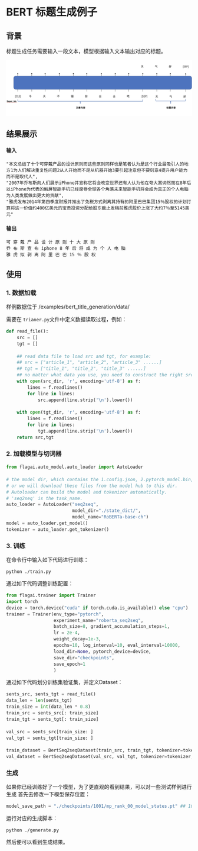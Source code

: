 # BERT 标题生成例子

## 背景
标题生成任务需要输入一段文本，模型根据输入文本输出对应的标题。

![](./img/bert_title_generation_model.png)

## 结果展示

#### 输入
```
"本文总结了十个可穿戴产品的设计原则而这些原则同样也是笔者认为是这个行业最吸引人的地方1为人们解决重复性问题2从人开始而不是从机器开始3要引起注意但不要刻意4提升用户能力而不是取代人",
"2007年乔布斯向人们展示iPhone并宣称它将会改变世界还有人认为他在夸大其词然而在8年后以iPhone为代表的触屏智能手机已经席卷全球各个角落未来智能手机将会成为真正的个人电脑为人类发展做出更大的贡献",
"雅虎发布2014年第四季度财报并推出了免税方式剥离其持有的阿里巴巴集团15％股权的计划打算将这一价值约400亿美元的宝贵投资分配给股东截止发稿前雅虎股价上涨了大约7％至5145美元"
```
#### 输出
```
可 穿 戴 产 品 设 计 原 则 十 大 原 则
乔 布 斯 宣 布 iphone 8 年 后 将 成 为 个 人 电 脑
雅 虎 拟 剥 离 阿 里 巴 巴 15 ％ 股 权
```
## 使用

### 1. 数据加载
样例数据位于 /examples/bert_title_generation/data/

需要在 ```trianer.py```文件中定义数据读取过程，例如：
```python
def read_file():
    src = []
    tgt = []

    ## read data file to load src and tgt, for example:
    ## src = ["article_1", "article_2", "article_3" ......]
    ## tgt = ["title_1", "title_2", "title_3" ......]
    ## no matter what data you use, you need to construct the right src and tgt.
    with open(src_dir, 'r', encoding='utf-8') as f:
        lines = f.readlines()
        for line in lines:
            src.append(line.strip('\n').lower())

    with open(tgt_dir, 'r', encoding='utf-8') as f:
        lines = f.readlines()
        for line in lines:
            tgt.append(line.strip('\n').lower())
    return src,tgt
```

### 2. 加载模型与切词器

```python
from flagai.auto_model.auto_loader import AutoLoader

# the model dir, which contains the 1.config.json, 2.pytorch_model.bin, 3.vocab.txt,
# or we will download these files from the model hub to this dir.
# Autoloader can build the model and tokenizer automatically.
# 'seq2seq' is the task_name.
auto_loader = AutoLoader("seq2seq",
                         model_dir="./state_dict/",
                         model_name="RoBERTa-base-ch")
model = auto_loader.get_model()
tokenizer = auto_loader.get_tokenizer()
```

### 3. 训练
在命令行中输入如下代码进行训练：
```commandline
python ./train.py
```
通过如下代码调整训练配置：
```python
from flagai.trainer import Trainer
import torch
device = torch.device("cuda" if torch.cuda.is_available() else "cpu")
trainer = Trainer(env_type="pytorch",
                  experiment_name="roberta_seq2seq",
                  batch_size=8, gradient_accumulation_steps=1,
                  lr = 2e-4,
                  weight_decay=1e-3,
                  epochs=10, log_interval=10, eval_interval=10000,
                  load_dir=None, pytorch_device=device,
                  save_dir="checkpoints",
                  save_epoch=1
                  )
```
通过如下代码划分训练集验证集，并定义Dataset：
```python
sents_src, sents_tgt = read_file()
data_len = len(sents_tgt)
train_size = int(data_len * 0.8)
train_src = sents_src[: train_size]
train_tgt = sents_tgt[: train_size]

val_src = sents_src[train_size: ]
val_tgt = sents_tgt[train_size: ]

train_dataset = BertSeq2seqDataset(train_src, train_tgt, tokenizer=tokenizer, maxlen=maxlen)
val_dataset = BertSeq2seqDataset(val_src, val_tgt, tokenizer=tokenizer, maxlen=maxlen)
```

### 生成
如果你已经训练好了一个模型，为了更直观的看到结果，可以对一些测试样例进行生成
首先去修改一下模型保存位置：
```python
model_save_path = "./checkpoints/1001/mp_rank_00_model_states.pt" ## 1001 is example, you need modify the number.
```
运行对应的生成脚本：
```commandline
python ./generate.py
```
然后便可以看到生成结果。
